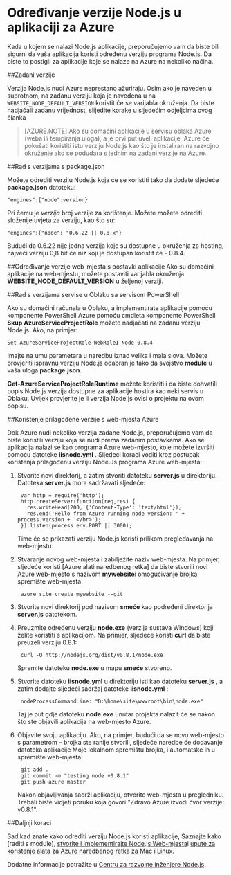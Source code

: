 <properties
    pageTitle="Određivanje verzije Node.js"
    description="Saznajte kako odrediti verziju Node.js koriste Azure web-mjesta i servise u Oblaku"
    services=""
    documentationCenter="nodejs"
    authors="rmcmurray"
    manager="wpickett"
    editor=""/>

<tags
    ms.service="multiple"
    ms.workload="na"
    ms.tgt_pltfrm="na"
    ms.devlang="nodejs"
    ms.topic="article"
    ms.date="08/11/2016"
    ms.author="robmcm"/>

# <a name="specifying-a-nodejs-version-in-an-azure-application"></a>Određivanje verzije Node.js u aplikaciji za Azure

Kada u kojem se nalazi Node.js aplikacije, preporučujemo vam da biste bili sigurni da vaša aplikacija koristi određenu verziju programa Node.js. Da biste to postigli za aplikacije koje se nalaze na Azure na nekoliko načina.

##<a name="default-versions"></a>Zadani verzije

Verzija Node.js nudi Azure neprestano ažuriraju. Osim ako je naveden u suprotnom, na zadanu verziju koja je navedena u na `WEBSITE_NODE_DEFAULT_VERSION` koristit će se varijabla okruženja. Da biste nadjačali zadanu vrijednost, slijedite korake u sljedećim odjeljcima ovog članka

> [AZURE.NOTE] Ako su domaćini aplikacije u servisu oblaka Azure (weba ili tempiranja uloga), a je prvi put uveli aplikacije, Azure će pokušati koristiti istu verziju Node.js kao što je instaliran na razvojno okruženje ako se podudara s jednim na zadani verzije na Azure.

##<a name="versioning-with-packagejson"></a>Rad s verzijama s package.json

Možete odrediti verziju Node.js koja će se koristiti tako da dodate sljedeće **package.json** datoteku:

    "engines":{"node":version}

Pri čemu je *verzija* broj verzije za korištenje. Možete možete odrediti složenije uvjeta za verziju, kao što su:

    "engines":{"node": "0.6.22 || 0.8.x"}

Budući da 0.6.22 nije jedna verzija koje su dostupne u okruženja za hosting, najveći verziju 0,8 bit će niz koji je dostupan koristit će - 0.8.4.

##<a name="versioning-websites-with-app-settings"></a>Određivanje verzije web-mjesta s postavki aplikacije
Ako su domaćini aplikacije na web-mjestu, možete postaviti varijabla okruženja **WEBSITE_NODE_DEFAULT_VERSION** u željenoj verziji. 

##<a name="versioning-cloud-services-with-powershell"></a>Rad s verzijama servise u Oblaku sa servisom PowerShell

Ako su domaćini računala u Oblaku, a implementirate aplikacije pomoću komponente PowerShell Azure pomoću cmdleta komponente PowerShell **Skup AzureServiceProjectRole** možete nadjačati na zadanu verziju Node.js. Ako, na primjer:

    Set-AzureServiceProjectRole WebRole1 Node 0.8.4

Imajte na umu parametara u naredbu iznad velika i mala slova.  Možete provjeriti ispravnu verziju Node.js odabran je tako da svojstvo **module** u vaša uloga **package.json**.

**Get-AzureServiceProjectRoleRuntime** možete koristiti i da biste dohvatili popis Node.js verzija dostupne za aplikacije hostira kao neki servis u Oblaku.  Uvijek provjerite je li verzija Node.js ovisi o projektu na ovom popisu.

##<a name="using-a-custom-version-with-azure-websites"></a>Korištenje prilagođene verzije s web-mjesta Azure

Dok Azure nudi nekoliko verzija zadane Node.js, preporučujemo vam da biste koristili verziju koja se nudi prema zadanim postavkama. Ako se aplikacija nalazi se kao programa Azure web-mjesto, koje možete izvršiti pomoću datoteke **iisnode.yml** . Sljedeći koraci voditi kroz postupak korištenja prilagođenu verziju Node.Js programa Azure web-mjesta:

1. Stvorite novi direktorij, a zatim stvoriti datoteku **server.js** u direktoriju. Datoteka **server.js** mora sadržavati sljedeće:

        var http = require('http');
        http.createServer(function(req,res) {
          res.writeHead(200, {'Content-Type': 'text/html'});
          res.end('Hello from Azure running node version: ' + process.version + '</br>');
        }).listen(process.env.PORT || 3000);

    Time će se prikazati verziju Node.js koristi prilikom pregledavanja na web-mjestu.

2. Stvaranje novog web-mjesta i zabilježite naziv web-mjesta. Na primjer, sljedeće koristi [Azure alati naredbenog retka] da biste stvorili novi Azure web-mjesto s nazivom **mywebsite**i omogućivanje brojka spremište web-mjesta.

        azure site create mywebsite --git

3. Stvorite novi direktorij pod nazivom **smeće** kao podređeni direktorija **server.js** datotekom.

4. Preuzmite određenu verziju **node.exe** (verzija sustava Windows) koji želite koristiti s aplikacijom. Na primjer, sljedeće koristi **curl** da biste preuzeli verziju 0.8.1:

        curl -O http://nodejs.org/dist/v0.8.1/node.exe

    Spremite datoteku **node.exe** u mapu **smeće** stvoreno.

5. Stvorite datoteku **iisnode.yml** u direktoriju isti kao datoteku **server.js** , a zatim dodajte sljedeći sadržaj datoteke **iisnode.yml** :

        nodeProcessCommandLine: "D:\home\site\wwwroot\bin\node.exe"

    Taj je put gdje datoteku **node.exe** unutar projekta nalazit će se nakon što ste objavili aplikacija na web-mjesto Azure.

6. Objavite svoju aplikaciju. Ako, na primjer, budući da se novo web-mjesto s parametrom – brojka ste ranije stvorili, sljedeće naredbe će dodavanje datoteka aplikacije Moje lokalnom spremištu brojka, i automatske ih u spremište web-mjesta:

        git add .
        git commit -m "testing node v0.8.1"
        git push azure master

    Nakon objavljivanja sadrži aplikaciju, otvorite web-mjesta u pregledniku. Trebali biste vidjeti poruku koja govori "Zdravo Azure izvodi čvor verzije: v0.8.1".

##<a name="next-steps"></a>Daljnji koraci

Sad kad znate kako odrediti verziju Node.js koristi aplikacije, Saznajte kako [raditi s module], [stvorite i implementirajte Node.js Web-mjesta]i [upute za korištenje alata za Azure naredbenog retka za Mac i Linux].

Dodatne informacije potražite u [Centru za razvojne inženjere Node.js](/develop/nodejs/).

[Upute za korištenje alata za Azure naredbenog retka za Mac i Linux]: xplat-cli-install.md
[Alati za Azure naredbenog retka]: xplat-cli-install.md
[Rad s moduli]: nodejs-use-node-modules-azure-apps.md
[Stvorite i implementirajte Node.js Web-mjesta]: web-sites-nodejs-develop-deploy-mac.md
